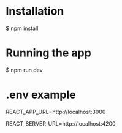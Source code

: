 # Installation
$ npm install

# Running the app
$ npm run dev

# .env example
<p>REACT_APP_URL=http://localhost:3000</p>
<p>REACT_SERVER_URL=http://localhost:4200</p>
